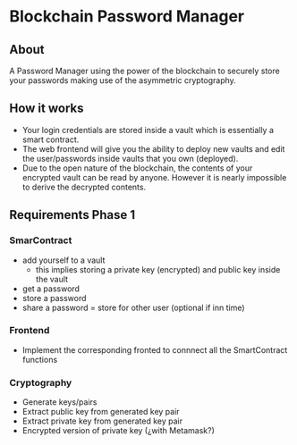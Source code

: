 # Blockchain Password Manager

## About
A Password Manager using the power of the blockchain to securely store your passwords making use of the asymmetric cryptography.

## How it works
- Your login credentials are stored inside a vault which is essentially a smart contract.
- The web frontend will give you the ability to deploy new vaults and edit the user/passwords inside vaults that you own (deployed).
- Due to the open nature of the blockchain, the contents of your encrypted vault can be read by anyone. However it is nearly impossible to derive the decrypted contents.

## Requirements Phase 1

### SmarContract

- add yourself to a vault
  - this implies storing a private key (encrypted) and public key inside the vault
- get a password
- store a password
- share a password = store for other user (optional if inn time)

### Frontend

- Implement the corresponding fronted to connnect all the SmartContract functions

### Cryptography

- Generate keys/pairs
- Extract public key from generated key pair
- Extract private key from generated key pair
- Encrypted version of private key (¿with Metamask?)
